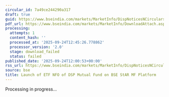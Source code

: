 ```yaml
---
circular_id: 7a49ce244290a317
draft: true
guid: https://www.bseindia.com/markets/MarketInfo/DispNoticesNCirculars.aspx?Noticeid={1B8D8035-D453-4F8A-96DA-4DC63A97CE79}&noticeno=20250924-20&dt=09/24/2025&icount=20&totcount=38&flag=0
pdf_url: https://www.bseindia.com/markets/MarketInfo/DownloadAttach.aspx?id=20250924-20&attachedId=
processing:
  attempts: 1
  content_hash: ''
  processed_at: '2025-09-24T12:45:26.778862'
  processor_version: '2.0'
  stage: download_failed
  status: failed
published_date: '2025-09-24T12:00:53+00:00'
rss_url: https://www.bseindia.com/markets/MarketInfo/DispNoticesNCirculars.aspx?Noticeid={1B8D8035-D453-4F8A-96DA-4DC63A97CE79}&noticeno=20250924-20&dt=09/24/2025&icount=20&totcount=38&flag=0
source: bse
title: Launch of ETF NFO of DSP Mutual Fund on BSE StAR MF Platform
---
```


Processing in progress...